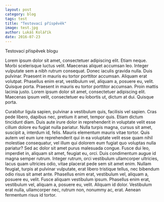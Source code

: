 ```yaml
---
layout: post
category: blog
tags: test
title: "Testovací příspěvěk"
image: test.jpg
author: Lukáš Kolářík
date: 2016-07-23
---
```



Testovací příspěvek blogu

Lorem ipsum dolor sit amet, consectetuer adipiscing elit. Etiam neque. Morbi scelerisque luctus velit. Maecenas aliquet 
accumsan leo. Integer vulputate sem a nibh rutrum consequat. Donec iaculis gravida nulla. Duis pulvinar. Praesent in mauris 
eu tortor porttitor accumsan. Aliquam erat volutpat. Phasellus enim erat, vestibulum vel, aliquam a, posuere eu, velit.
Quisque porta. Praesent in mauris eu tortor porttitor accumsan. Proin mattis lacinia justo. Lorem ipsum dolor sit amet, 
consectetuer adipiscing elit. Maecenas ipsum velit, consectetuer eu lobortis ut, dictum at dui. Quisque porta.

Curabitur ligula sapien, pulvinar a vestibulum quis, facilisis vel sapien. Cras pede libero, dapibus nec, pretium 
it amet, tempor quis. Etiam dictum tincidunt diam. Duis aute irure dolor in reprehenderit in voluptate velit esse 
cillum dolore eu fugiat nulla pariatur. Nulla turpis magna, cursus sit amet, suscipit a, interdum id, felis. Mauris elementum 
mauris vitae tortor. Quis autem vel eum iure reprehenderit qui in ea voluptate velit esse quam nihil molestiae consequatur, 
vel illum qui dolorem eum fugiat quo voluptas nulla pariatur? Sed ac dolor sit amet purus malesuada congue. Fusce dui leo, 
imperdiet in, aliquam sit amet, feugiat eu, orci. Duis condimentum augue id magna semper rutrum. Integer rutrum, orci 
vestibulum ullamcorper ultricies, lacus quam ultricies odio, vitae placerat pede sem sit amet enim. Nullam feugiat, 
turpis at pulvinar vulputate, erat libero tristique tellus, nec bibendum odio risus sit amet ante. Phasellus enim erat, 
vestibulum vel, aliquam a, posuere eu, velit. Fusce aliquam vestibulum ipsum. Phasellus enim erat, vestibulum vel, aliquam 
a, posuere eu, velit. Aliquam id dolor. Vestibulum erat nulla, ullamcorper nec, rutrum non, nonummy ac, erat. Aenean 
fermentum risus id tortor.
